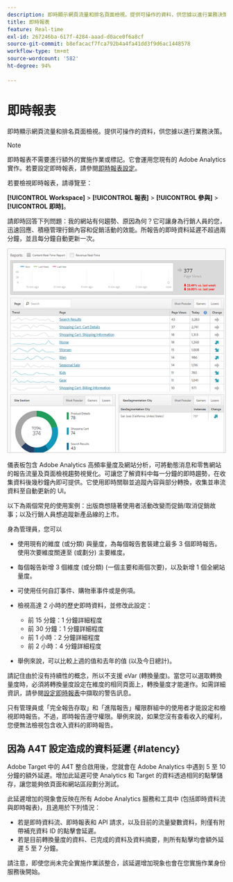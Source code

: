 ```yaml
---
description: 即時顯示網頁流量和排名頁面檢視。提供可操作的資料，供您據以進行業務決策。
title: 即時報表
feature: Real-time
exl-id: 267246ba-617f-4284-aaad-d0ace0f6a8cf
source-git-commit: b8efacacf7fca792b4a4fa41dd3f9d6ac1448578
workflow-type: tm+mt
source-wordcount: '582'
ht-degree: 94%

---
```


# 即時報表

即時顯示網頁流量和排名頁面檢視。提供可操作的資料，供您據以進行業務決策。

>[!NOTE]
>
>即時報表不需要進行額外的實施作業或標記。它會運用您現有的 Adobe Analytics 實作。若要設定即時報表，請參閱[即時報表設定](/help/admin/admin/c-manage-report-suites/c-edit-report-suites/realtime/t-realtime-admin.md)。

若要檢視即時報表，請導覽至：

**[!UICONTROL Workspace]** > **[!UICONTROL 報表]** > **[!UICONTROL 參與]** > **[!UICONTROL 即時]**。

請即時回答下列問題：我的網站有何趨勢、原因為何？它可讓身為行銷人員的您，迅速回應、積極管理行銷內容和促銷活動的效能。所報告的即時資料延遲不超過兩分鐘，並且每分鐘自動更新一次。

![](/help/admin/admin/c-manage-report-suites/c-edit-report-suites/realtime/assets/report-realtime.png)

儀表板包含 Adobe Analytics 高頻率量度及網站分析，可將動態消息和零售網站的報告流量及頁面檢視趨勢視覺化。可讓您了解資料中每一分鐘的即時趨勢，在收集資料後幾秒鐘內即可提供。它使用即時關聯並追蹤內容與部分轉換，收集並串流資料至自動更新的 UI。

以下為兩個常見的使用案例：出版商想隨著使用者活動改變而促銷/取消促銷故事；以及行銷人員想追蹤新產品線的上市。

身為管理員，您可以

* 使用現有的維度 (或分類) 與量度，為每個報告套裝建立最多 3 個即時報告。使用次要維度關連至 (或劃分) 主要維度。
* 每個報告新增 3 個維度 (或分類) (一個主要和兩個次要)，以及新增 1 個全網站量度。
* 可使用任何自訂事件、購物車事件或是例項。
* 檢視高達 2 小時的歷史即時資料，並修改此設定：

   * 前 15 分鐘：1 分鐘詳細程度
   * 前 30 分鐘：1 分鐘詳細程度
   * 前 1 小時：2 分鐘詳細程度
   * 前 2 小時：4 分鐘詳細程度

* 舉例來說，可以比較上週的值和去年的值 (以及今日總計)。

請記住由於沒有持續性的概念，所以不支援 eVar (轉換量度)。當您可以選取轉換量度時，必須將轉換量度設定在維度的相同頁面上，轉換量度才能運作。如需詳細資訊，請參閱[設定即時報表](/help/admin/admin/c-manage-report-suites/c-edit-report-suites/realtime/t-realtime-admin.md)中擷取的警告訊息。

只有管理員或「完全報告存取」和「進階報告」權限群組中的使用者才能設定和檢視即時報告。不過，即時報告遵守權限。舉例來說，如果您沒有查看收入的權利，您便無法檢視包含收入資料的即時報告。

## 因為 A4T 設定造成的資料延遲 {#latency}

Adobe Target 中的 A4T 整合啟用後，您就會在 Adobe Analytics 中遇到 5 至 10 分鐘的額外延遲。增加此延遲可使 Analytics 和 Target 的資料透過相同的點擊儲存，讓您能夠依頁面和網站區段劃分測試。

此延遲增加的現象會反映在所有 Adobe Analytics 服務和工具中 (包括即時資料流與即時報表)，且適用於下列情況：

* 若是即時資料流、即時報表和 API 請求，以及目前的流量變數資料，則僅有附帶補充資料 ID 的點擊會延遲。
* 若是目前轉換量度的資料、已完成的資料及資料摘要，則所有點擊均會額外延遲 5 至 7 分鐘。

請注意，即使您尚未完全實施作業該整合，該延遲增加現象也會在您實施作業身份服務後開始。
